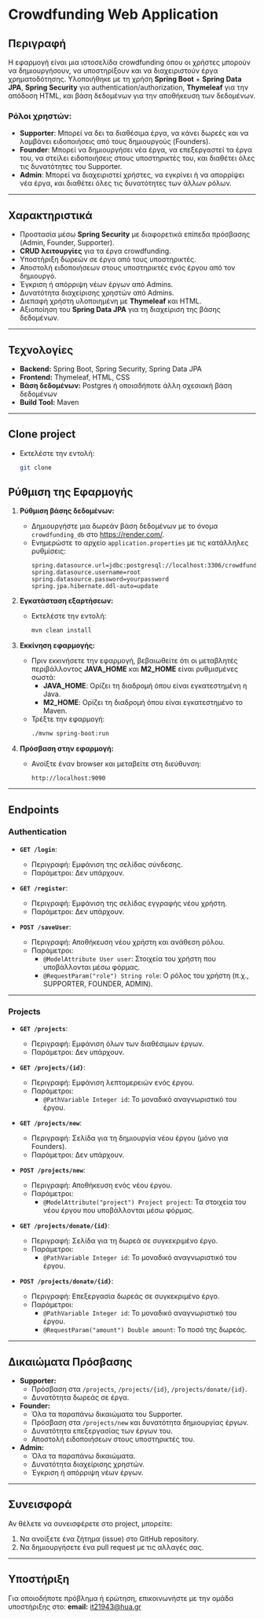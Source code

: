 # Crowdfunding Web Application

## Περιγραφή
Η εφαρμογή είναι μια ιστοσελίδα crowdfunding όπου οι χρήστες μπορούν να δημιουργήσουν, να υποστηρίξουν και να διαχειριστούν έργα χρηματοδότησης. Υλοποιήθηκε με τη χρήση **Spring Boot** + **Spring Data JPA**, **Spring Security** για authentication/authorization, **Thymeleaf** για την απόδοση HTML, και βάση δεδομένων για την αποθήκευση των δεδομένων.

### Ρόλοι χρηστών:
- **Supporter**: Μπορεί να δει τα διαθέσιμα έργα, να κάνει δωρεές και να λαμβάνει ειδοποιήσεις από τους δημιουργούς (Founders).
- **Founder**: Μπορεί να δημιουργήσει νέα έργα, να επεξεργαστεί τα έργα του, να στείλει ειδοποιήσεις στους υποστηρικτές του, και διαθέτει όλες τις δυνατότητες του Supporter.
- **Admin**: Μπορεί να διαχειριστεί χρήστες, να εγκρίνει ή να απορρίψει νέα έργα, και διαθέτει όλες τις δυνατότητες των άλλων ρόλων.

---

## Χαρακτηριστικά
- Προστασία μέσω **Spring Security** με διαφορετικά επίπεδα πρόσβασης (Admin, Founder, Supporter).
- **CRUD λειτουργίες** για τα έργα crowdfunding.
- Υποστήριξη δωρεών σε έργα από τους υποστηρικτές.
- Αποστολή ειδοποιήσεων στους υποστηρικτές ενός έργου από τον δημιουργό.
- Έγκριση ή απόρριψη νέων έργων από Admins.
- Δυνατότητα διαχείρισης χρηστών από Admins.
- Διεπαφή χρήστη υλοποιημένη με **Thymeleaf** και HTML.
- Αξιοποίηση του **Spring Data JPA** για τη διαχείριση της βάσης δεδομένων.

---

## Τεχνολογίες
- **Backend:** Spring Boot, Spring Security, Spring Data JPA
- **Frontend:** Thymeleaf, HTML, CSS
- **Βάση δεδομένων:** Postgres ή οποιαδήποτε άλλη σχεσιακή βάση δεδομένων
- **Build Tool:** Maven

---
## Clone project
- Εκτελέστε την εντολή:
     ```bash
     git clone
     ```


## Ρύθμιση της Εφαρμογής

1. **Ρύθμιση βάσης δεδομένων:**
    - Δημιουργήστε μια δωρεάν βάση δεδομένων με το όνομα `crowdfunding_db` στο https://render.com/.
    - Ενημερώστε το αρχείο `application.properties` με τις κατάλληλες ρυθμίσεις:
      ```properties
      spring.datasource.url=jdbc:postgresql://localhost:3306/crowdfunding_db
      spring.datasource.username=root
      spring.datasource.password=yourpassword
      spring.jpa.hibernate.ddl-auto=update
      ```

2. **Εγκατάσταση εξαρτήσεων:**
    - Εκτελέστε την εντολή:
      ```bash
      mvn clean install
      ```

3. **Εκκίνηση εφαρμογής:**
    - Πριν εκκινήσετε την εφαρμογή, βεβαιωθείτε ότι οι μεταβλητές περιβάλλοντος **JAVA_HOME** και **M2_HOME** είναι ρυθμισμένες σωστά:
        - **JAVA_HOME**: Ορίζει τη διαδρομή όπου είναι εγκατεστημένη η Java.
        - **M2_HOME**: Ορίζει τη διαδρομή όπου είναι εγκατεστημένο το Maven.
    - Τρέξτε την εφαρμογή:
      ```bash
      ./mvnw spring-boot:run
      ```

4. **Πρόσβαση στην εφαρμογή:**
    - Ανοίξτε έναν browser και μεταβείτε στη διεύθυνση:
      ```
      http://localhost:9090
      ```

---

## Endpoints

### **Authentication**
- **`GET /login`**:
    - Περιγραφή: Εμφάνιση της σελίδας σύνδεσης.
    - Παράμετροι: Δεν υπάρχουν.

- **`GET /register`**:
    - Περιγραφή: Εμφάνιση της σελίδας εγγραφής νέου χρήστη.
    - Παράμετροι: Δεν υπάρχουν.

- **`POST /saveUser`**:
    - Περιγραφή: Αποθήκευση νέου χρήστη και ανάθεση ρόλου.
    - Παράμετροι:
        - `@ModelAttribute User user`: Στοιχεία του χρήστη που υποβάλλονται μέσω φόρμας.
        - `@RequestParam("role") String role`: Ο ρόλος του χρήστη (π.χ., SUPPORTER, FOUNDER, ADMIN).

---

### **Projects**
- **`GET /projects`**:
    - Περιγραφή: Εμφάνιση όλων των διαθέσιμων έργων.
    - Παράμετροι: Δεν υπάρχουν.

- **`GET /projects/{id}`**:
    - Περιγραφή: Εμφάνιση λεπτομερειών ενός έργου.
    - Παράμετροι:
        - `@PathVariable Integer id`: Το μοναδικό αναγνωριστικό του έργου.

- **`GET /projects/new`**:
    - Περιγραφή: Σελίδα για τη δημιουργία νέου έργου (μόνο για Founders).
    - Παράμετροι: Δεν υπάρχουν.

- **`POST /projects/new`**:
    - Περιγραφή: Αποθήκευση ενός νέου έργου.
    - Παράμετροι:
        - `@ModelAttribute("project") Project project`: Τα στοιχεία του νέου έργου που υποβάλλονται μέσω φόρμας.

- **`GET /projects/donate/{id}`**:
    - Περιγραφή: Σελίδα για τη δωρεά σε συγκεκριμένο έργο.
    - Παράμετροι:
        - `@PathVariable Integer id`: Το μοναδικό αναγνωριστικό του έργου.

- **`POST /projects/donate/{id}`**:
    - Περιγραφή: Επεξεργασία δωρεάς σε συγκεκριμένο έργο.
    - Παράμετροι:
        - `@PathVariable Integer id`: Το μοναδικό αναγνωριστικό του έργου.
        - `@RequestParam("amount") Double amount`: Το ποσό της δωρεάς.

---

## Δικαιώματα Πρόσβασης
- **Supporter:**
    - Πρόσβαση στα `/projects`, `/projects/{id}`, `/projects/donate/{id}`.
    - Δυνατότητα δωρεάς σε έργα.
- **Founder:**
    - Όλα τα παραπάνω δικαιώματα του Supporter.
    - Πρόσβαση στα `/projects/new` και δυνατότητα δημιουργίας έργων.
    - Δυνατότητα επεξεργασίας των έργων του.
    - Αποστολή ειδοποιήσεων στους υποστηρικτές του.
- **Admin:**
    - Όλα τα παραπάνω δικαιώματα.
    - Δυνατότητα διαχείρισης χρηστών.
    - Έγκριση ή απόρριψη νέων έργων.

---

## Συνεισφορά
Αν θέλετε να συνεισφέρετε στο project, μπορείτε:
1. Να ανοίξετε ένα ζήτημα (issue) στο GitHub repository.
2. Να δημιουργήσετε ένα pull request με τις αλλαγές σας.

---

## Υποστήριξη
Για οποιοδήποτε πρόβλημα ή ερώτηση, επικοινωνήστε με την ομάδα υποστήριξης στο:
**email:** it21943@hua.gr

